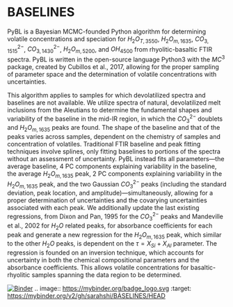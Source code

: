 # BASELINES

PyBL is a Bayesian MCMC-founded Python algorithm for determining volatile concentrations and speciation for $H_2O_{T, 3550}$, $H_2O_{m, 1635}$, $CO_{3, 1515}^{2-}$, $CO_{3, 1430}^{2-}$, $H_2O_{m, 5200}$, and $OH_{4500}$ from rhyolitic-basaltic FTIR spectra. PyBL is written in the open-source language Python3 with the $MC^3$ package, created by Cubillos et al., 2017, allowing for the proper sampling of parameter space and the determination of volatile concentrations with uncertainties. 

This algorithm applies to samples for which devolatilized spectra and baselines are not available. We utilize spectra of natural, devolatilized melt inclusions from the Aleutians to determine the fundamental shapes and variability of the baseline in the mid-IR region, in which the $CO_3^{2-}$ doublets and $H_2O_{m, 1635}$ peaks are found. The shape of the baseline and that of the peaks varies across samples, dependent on the chemistry of samples and concentration of volatiles. Traditional FTIR baseline and peak fitting techniques involve splines, only fitting baselines to portions of the spectra without an assessment of uncertainty. PyBL instead fits all parameters—the average baseline, 4 PC components explaining variability in the baseline, the average $H_2O_{m, 1635}$ peak, 2 PC components explaining variability in the $H_2O_{m, 1635}$ peak, and the two Gaussian $CO_3^{2-}$ peaks (including the standard deviation, peak location, and amplitude)—simultaneously, allowing for a proper determination of uncertainties and the covarying uncertainties associated with each peak. We additionally update the last existing regressions, from Dixon and Pan, 1995 for the $CO_3^{2-}$ peaks and Mandeville et al., 2002 for $H_2O$ related peaks, for absorbance coefficients for each peak and generate a new regression for the $H_2O_{m, 1635}$ peak, which similar to the other $H_2O$ peaks, is dependent on the $\tau = X_{Si}+X_{Al}$ parameter. The regression is founded on an inversion technique, which accounts for uncertainty in both the chemical compositional parameters and the absorbance coefficients. This allows volatile concentrations for basaltic-rhyolitic samples spanning the data region to be determined. 

[![Binder](https://mybinder.org/badge_logo.svg)](https://mybinder.org/v2/gh/sarahshi/BASELINES/HEAD)
.. image:: https://mybinder.org/badge_logo.svg
 :target: https://mybinder.org/v2/gh/sarahshi/BASELINES/HEAD
